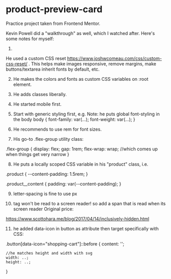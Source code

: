# product-preview-card
Practice project taken from Frontend Mentor.

Kevin Powell did a "walkthrough" as well, which I watched after.
Here's some notes for myself:

1. 
He used a custom CSS reset https://www.joshwcomeau.com/css/custom-css-reset/ .
This helps make images responsive, remove margins, make buttons/textarea inherit fonts by default, etc.

2. He makes the colors and fonts as custom CSS variables on :root element.

3. He adds classes liberally.

4. He started mobile first.

5. Start with generic styling first, e.g. 
    Note: he puts global font-styling in the body
body {
    font-family: var(...);
    font-weight: var(...);
}

6. He recommends to use rem for font sizes.

7. His go-to .flex-group utility class:

.flex-group {
    display: flex;
    gap: 1rem;
    flex-wrap: wrap; //which comes up when things get very narrow
}

8. He puts a locally scoped CSS variable in his "product" class, i.e.

.product {
    --content-padding: 1.5rem;
}

.product__content {
    padding: var(--content-padding);
}

9. letter-spacing is fine to use px

10. <s></s> tag won't be read to a screen reader!
so add a span that is read when its screen reader
<span>Original price: </span>

https://www.scottohara.me/blog/2017/04/14/inclusively-hidden.html

11. he added data-icon in button as attribute
then target specifically with CSS:

.button[data-icon="shopping-cart"]::before {
    content: '';

    //he matches height and width with svg
    width: ..;
    height: ..;
}


